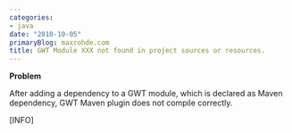 ```yaml
---
categories:
- java
date: "2010-10-05"
primaryBlog: maxrohde.com
title: GWT Module XXX not found in project sources or resources.
---
```


**Problem**

After adding a dependency to a GWT module, which is declared as Maven dependency, GWT Maven plugin does not compile correctly.

\[INFO\]
